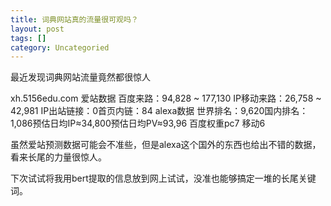 ```yaml
---
title: 词典网站真的流量很可观吗？
layout: post
tags: []
category: Uncategoried
---
```

最近发现词典网站流量竟然都很惊人

xh.5156edu.com
爱站数据
百度来路：94,828 ~ 177,130 IP移动来路：26,758 ~ 42,981 IP出站链接：0首页内链：84
alexa数据
世界排名：9,620国内排名：1,086预估日均IP≈34,800预估日均PV≈93,96
百度权重pc7 移动6

虽然爱站预测数据可能会不准些，但是alexa这个国外的东西也给出不错的数据，看来长尾的力量很惊人。

下次试试将我用bert提取的信息放到网上试试，没准也能够搞定一堆的长尾关键词。

